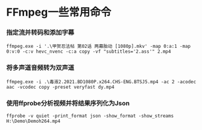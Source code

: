 # FFmpeg一些常用命令

### 指定流并转码和添加字幕

```
ffmpeg.exe -i '.\甲贺忍法帖 第02话 两幕胎动 [1080p].mkv' -map 0:a:1 -map 0:v:0 -c:v hevc_nvenc -c:a copy -vf "subtitles='2.ass'" 2.mp4
```

### 将多声道音频转为双声道

```
ffmpeg.exe -i .\毒液2.2021.BD1080P.x264.CHS-ENG.BTSJ5.mp4 -ac 2 -acodec aac -vcodec copy -preset veryfast dy.mp4
```

### 使用ffprobe分析视频并将结果序列化为Json

```
ffprobe -v quiet -print_format json -show_format -show_streams H:\Demo\Demoh264.mp4
```
